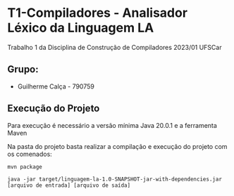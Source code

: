 # T1-Compiladores - Analisador Léxico da Linguagem LA

Trabalho 1 da Disciplina de Construção de Compiladores 2023/01 UFSCar

## Grupo:

  + Guilherme Calça - 790759
  
  <!-- Kenzo
       
       Julio-->
  
  
## Execução do Projeto

Para execução é necessário a versão mínima Java 20.0.1 e a ferramenta Maven

Na pasta do projeto basta realizar a compilação e execução do projeto com os comenados:

```
mvn package
```
  
```
java -jar target/linguagem-la-1.0-SNAPSHOT-jar-with-dependencies.jar [arquivo de entrada] [arquivo de saída]
```


